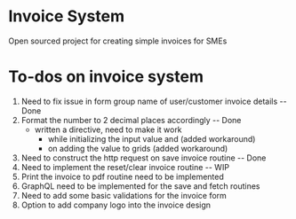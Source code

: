 # Invoice System

Open sourced project for creating simple invoices for SMEs

# To-dos on invoice system

1.  Need to fix issue in form group name of user/customer invoice details -- Done
2.  Format the number to 2 decimal places accordingly -- Done
    - written a directive, need to make it work
      - while initializing the input value and (added workaround)
      - on adding the value to grids (added workaround)
3.  Need to construct the http request on save invoice routine -- Done
4.  Need to implement the reset/clear invoice routine -- WIP
5.  Print the invoice to pdf routine need to be implemented
6.  GraphQL need to be implemented for the save and fetch routines
7.  Need to add some basic validations for the invoice form
8.  Option to add company logo into the invoice design
